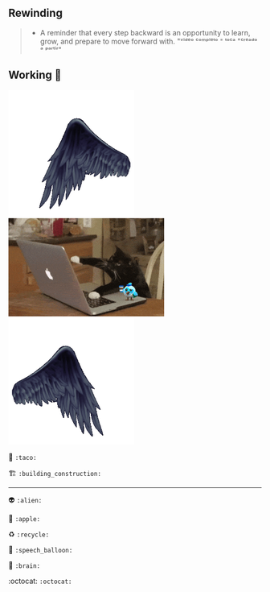 ## Rewinding
>- A reminder that every step backward is an opportunity to learn, grow, and prepare to move forward with.
"ᵛⁱᵈᵉᵒ ᶜᵒᵐᵖˡᵉᵗᵒ ⁼ ᵗᵒᶜᵃ "ᶜʳᵉᵃᵈᵒ ᵃ ᵖᵃʳᵗⁱʳ" 

## Working 👷

<p align=""><img src="https://github.com/bastndev/APIs_Dart_Flutter/blob/main/IMG/ala1.gif"  width="250"><img src="https://github.com/bastndev/APIs_Dart_Flutter/blob/main/IMG/catDash.gif"  width="310"><img src="https://github.com/bastndev/APIs_Dart_Flutter/blob/main/IMG/ala2.gif"  width="250"></p>

:taco: ``:taco:``

:building_construction:  	```:building_construction:```

--------------------------------------
:alien: ``:alien:``

:apple: ``:apple:``

:recycle: ``:recycle:``

:speech_balloon: ``:speech_balloon:``

:brain: ``:brain: ``

:octocat:  ``:octocat: ``


